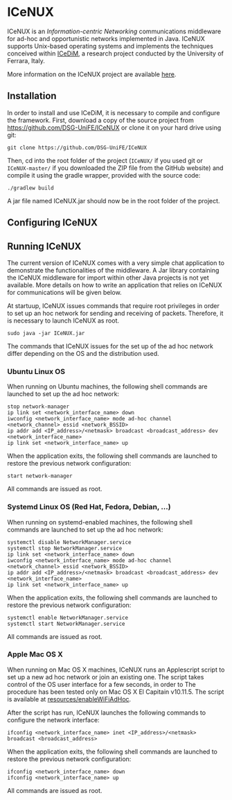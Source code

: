 # ICeNUX
ICeNUX is an *Information-centric Networking* communications middleware for ad-hoc and opportunistic networks implemented in Java.
ICeNUX supports Unix-based operating systems and implements the techniques conceived within
[ICeDiM](http://endif.unife.it/en/research/research-1/information-technology/computer-science/distributed-systems-group/research-projects/iceone), a research project conducted by the University of Ferrara, Italy.


More information on the ICeNUX project are available [here](https://github.com/DSG-UniFE/ICeNUX/blob/master/doc/ICeNUX.md).


## Installation
In order to install and use ICeDiM, it is necessary to compile and configure the framework.
First, download a copy of the source project from https://github.com/DSG-UniFE/ICeNUX or clone it on your hard drive using git:

    git clone https://github.com/DSG-UniFE/ICeNUX

Then, cd into the root folder of the project (`ICeNUX/` if you used git or `ICeNUX-master/` if you downloaded the ZIP file from the GitHub website) and compile it using the gradle wrapper, provided with the source code:

    ./gradlew build

A jar file named ICeNUX.jar should now be in the root folder of the project.


## Configuring ICeNUX



## Running ICeNUX
The current version of ICeNUX comes with a very simple chat application to demonstrate the functionalities of the middleware. A Jar library containing the ICeNUX middleware for import within other Java projects is not yet available. More details on how to write an application that relies on ICeNUX for communications will be given below.

At startuup, ICeNUX issues commands that require root privileges in order to set up an hoc network for sending and receiving of packets. Therefore, it is necessary to launch ICeNUX as root.

    sudo java -jar ICeNUX.jar

The commands that ICeNUX issues for the set up of the ad hoc network differ depending on the OS and the distribution used.

### Ubuntu Linux OS
When running on Ubuntu machines, the following shell commands are launched to set up the ad hoc network:

    stop network-manager
	ip link set <network_interface_name> down
	iwconfig <network_interface_name> mode ad-hoc channel <network_channel> essid <network_BSSID>
    ip addr add <IP_address>/<netmask> broadcast <broadcast_address> dev <network_interface_name>
    ip link set <network_interface_name> up

When the application exits, the following shell commands are launched to restore the previous network configuration:

    start network-manager

All commands are issued as root.


### Systemd Linux OS (Red Hat, Fedora, Debian, ...)
When running on systemd-enabled machines, the following shell commands are launched to set up the ad hoc network:

    systemctl disable NetworkManager.service
    systemctl stop NetworkManager.service
	ip link set <network_interface_name> down
	iwconfig <network_interface_name> mode ad-hoc channel <network_channel> essid <network_BSSID>
    ip addr add <IP_address>/<netmask> broadcast <broadcast_address> dev <network_interface_name>
    ip link set <network_interface_name> up

When the application exits, the following shell commands are launched to restore the previous network configuration:

    systemctl enable NetworkManager.service
    systemctl start NetworkManager.service

All commands are issued as root.


### Apple Mac OS X
When running on Mac OS X machines, ICeNUX runs an Applescript script to set up a new ad hoc network or join an existing one. The script takes control of the OS user interface for a few seconds, in order to  The procedure has been tested only on Mac OS X El Capitain v10.11.5.
The script is available at [resources/enableWiFiAdHoc](https://github.com/DSG-UniFE/ICeNUX/blob/master/resources/enableWiFiAdHoc).

After the script has run, ICeNUX launches the following commands to configure the network interface:

    ifconfig <network_interface_name> inet <IP_address>/<netmask> broadcast <broadcast_address>

When the application exits, the following shell commands are launched to restore the previous network configuration:

    ifconfig <network_interface_name> down
    ifconfig <network_interface_name> up

All commands are issued as root.

